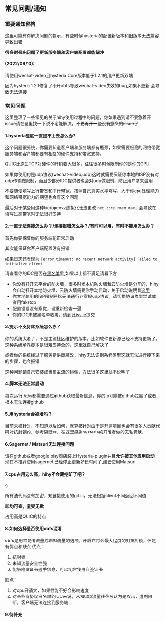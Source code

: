 ## 常见问题/通知

### 重要通知留档

这里可能有你解决问题的提示，有些时候hysteria的配置新版本和旧版本无法兼容导致出错

**很多时候出问题了更新服务端和客户端配置都能解决**

#### (2022/09/10):

请使用wechat-video且hysteria Core版本低于1.2.1的用户更新双端

因为hysteria 1.2.1修复了不开obfs导致wechat-video失效的bug,如果不更新
会导致无法连接

### 常见问题

这里整理了一些常见的关于hihy使用过程中的问题，你如果遇到请不要急着开issue请在这里找一下说不定能解决。~~不要再开一些没有意义的issue了~~

#### 1.hysteria速度一直提不上去怎么办?

这个问题很笼统，你需要知道客户端和服务端都有瓶颈，如果需要极高的网络带宽服务端和客户端都要有相应的硬件支持和带宽支持。

QUIC比原生TCP对硬件的开销要大很多，往往很多时候限制你的是你的CPU

如果你使用的是udp协议(wechat-video/udp)这时就需要保证你本地的ISP没有对udp传输做限制，而且少部分IDC提供者也会对udp做限制，防止用户拿来滥用

不要随便填写上行带宽和下行带宽，按照自己真实水平填写，大于你cpu处理能力和网络带宽能力的期望也会有这个问题

最后对于某些用这种lxc/openvz虚拟化无法更改 `net.core.rmem_max`，会导致在填写过高带宽时无法很好支持

#### 2.一直无法连接怎么办？/连接报错怎么办？/有时可以用，有时不能用怎么办？

首先你要保证你的服务端能正常启动

其次能保证你客户端配置没有报错

如果日志还表现为 `[error:timeout: no recent network activity] Failed to initialize client`

请查看你的IDC是否在[黑名单](blacklist.md)里,如果以上都不满足请看下方

* 你没有打开云平台的防火墙，很多时候本机防火墙和云防火墙是分开的，hihy会自动打开本地防火墙，云防火墙需要你手动启动，关于启动说明看[这里](firewall.md)
* 你本地使用的ISP限制严格无法通行非常规udp协议，请切换协议类型尝试或者用faketcp
* 配置错误没有察觉，请重新检查一遍
* 你的IDC未被黑名单收集，请到此[issue](https://github.com/emptysuns/Hi_Hysteria/issues/9)提交

#### 3.提示不支持此系统怎么办？

你的系统太老了，不是主流社区维护的版本，比如软件更新源已经不支持更新了，这种系统单靠脚本是很难支持全的，这里就自己解决了

或者你的系统经过了服务提供商魔改，hihy无法识别系统类型这就无法进行接下来的步骤，也会报错

这种问题请自己安装成当前主流的镜像，方法很多这里就不说明了

#### 4.脚本无法正常启动

每次运行 `hihy`都需要通过github获取最新信息，你的ip可能被github拉黑了或者根本无法连接github

#### 5.用hysteria会被墙吗？

目前未被针对，不知道以后如何，就算被针对由于是开源项目也会有很多人贡献代码对抗封锁的，参考隔壁ss。在这里感谢hysteria的开发者做的无私贡献。

#### 6.Sagernet / Matsuri无法连接问题

请在github或者google play商店装上Hysteria-plugin并且**允许被其他应用启动**
现在不推荐使用sagernet,已经停止更新好长时间了,建议使用Matsuri

#### 7.cpu占用这么高，hihy不会藏挖矿了吧？

:)

所有渣代码没有加密，短链接使用的git.io，无法根据client不同返回不同值

即**均可查，童叟无欺**

占用高是QUIC的特点

#### 8.如何选择是否使用obfs混淆

obfs是用来混淆流量成未知流量的选项，开启它将会最大程度的对抗封锁，但是有优点和缺点
优点：

1. 抗封锁
2. 未知流量安全性强
3. 能够隐藏证书握手信息，可以配合使用自签证书

缺点：

1. 对cpu开销大，如果性能不好会影响速度
2. 对某些有协议白名单的IDC来说，未知udp流量往往被认为是攻击，遭到阻断，客户端无法连接到服务端

#### 9.待补充
